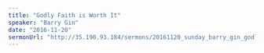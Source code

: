 ```yaml
---
title: "Godly Faith is Worth It"
speaker: "Barry Gin"
date: "2016-11-20"
sermonUrl: "http://35.190.93.184/sermons/20161120_sunday_barry_gin_godly_faith_is_worth_it.mp3"
---
```

